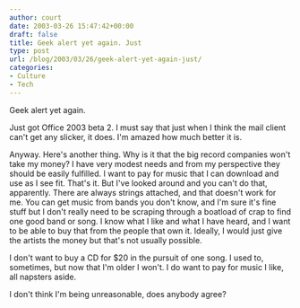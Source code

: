 ```yaml
---
author: court
date: 2003-03-26 15:47:42+00:00
draft: false
title: Geek alert yet again. Just
type: post
url: /blog/2003/03/26/geek-alert-yet-again-just/
categories:
- Culture
- Tech
---
```


Geek alert yet again.




Just got Office 2003 beta 2.  I must say that just when I think the mail client can't get any slicker, it does.  I'm amazed how much better it is.




Anyway.  Here's another thing.  Why is it that the big record companies won't take my money?  I have very modest needs and from my perspective they should be easily fulfilled.  I want to pay for music that I can download and use as I see fit.  That's it.  But I've looked around and you can't do that, apparently.  There are always strings attached, and that doesn't work for me.  You can get music from bands you don't know, and I'm sure it's fine stuff but I don't really need to be scraping through a boatload of crap to find one good band or song.  I know what I like and what I have heard, and I want to be able to buy that from the people that own it.  Ideally, I would just give the artists the money but that's not usually possible.  




I don't want to buy a CD for $20 in the pursuit of one song.  I used to, sometimes, but now that I'm older I won't.  I do want to pay for music I like, all napsters aside.  




I don't think I'm being unreasonable, does anybody agree?




